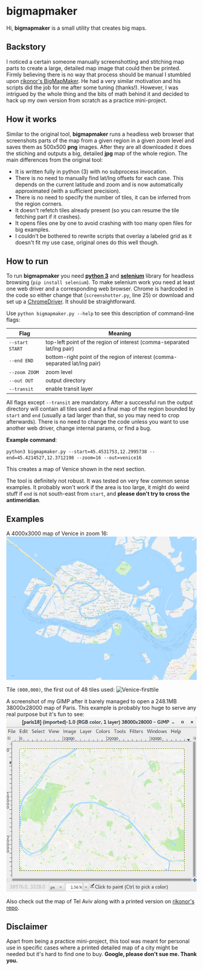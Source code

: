 # bigmapmaker
Hi, **bigmapmaker** is a small utility that creates big maps.

## Backstory
I noticed a certain someone manually screenshotting and stitching map parts to create a large, detailed map image that could then be printed. Firmly believing there is no way that process should be manual I stumbled upon [rikonor's BigMapMaker](https://github.com/rikonor/BigMapMaker). He had a very similar motivation and his scripts did the job for me after some tuning (thanks!). However, I was intrigued by the whole thing and the bits of math behind it and decided to hack up my own version from scratch as a practice mini-project.

## How it works
Similar to the original tool, **bigmapmaker** runs a headless web browser that screenshots parts of the map from a given region in a given zoom level and saves them as 500x500 **png** images. After they are all downloaded it does the stiching and outputs a big, detailed **jpg** map of the whole region. The main differences from the original tool:
- It is written fully in python (3) with no subprocess invocation.
- There is no need to manually find lat/lng offsets for each case. This depends on the current latitude and zoom and is now automatically approximated (with a sufficient precision).
- There is no need to specify the number of tiles, it can be inferred from the region corners.
- It doesn't refetch tiles already present (so you can resume the tile fetching part if it crashes).
- It opens files one by one to avoid crashing with too many open files for big examples.
- I couldn't be bothered to rewrite scripts that overlay a labeled grid as it doesn't fit my use case, original ones do this well though.

## How to run
To run **bigmapmaker** you need [**python 3**](https://www.python.org/downloads/) and [**selenium**](https://selenium-python.readthedocs.io/installation.html) library for headless browsing (`pip install selenium`). To make selenium work you need at least one web driver and a corresponding web browser. Chrome is hardcoded in the code so either change that (`screenshotter.py`, line 25) or download and set up a [ChromeDriver](https://sites.google.com/a/chromium.org/chromedriver/downloads). It should be straightforward.

Use `python bigmapmaker.py --help` to see this description of command-line flags:

|Flag|Meaning|
| ------------- | ------------- |
|`--start START`|top-left point of the region of interest (comma-separated lat/lng pair)|
|`--end END`|bottom-right point of the region of interest (comma-separated lat/lng pair)|
|`--zoom ZOOM`|zoom level|
|`--out OUT`|output directory|
|`--transit`|enable transit layer|

All flags except `--transit` are mandatory. After a successful run the output directory will contain all tiles used and a final map of the region bounded by `start` and `end` (usually a tad larger than that, so you may need to crop afterwards). There is no need to change the code unless you want to use another web driver, change internal params, or find a bug.

**Example command**: 
```
python3 bigmapmaker.py --start=45.4531753,12.2995738 --end=45.4214527,12.3712198 --zoom=16 --out=venice16
```
This creates a map of Venice shown in the next section.

The tool is definitely not robust. It was tested on very few common sense examples. It probably won't work if the area is too large, it might do weird stuff if `end` is not south-east from `start`, and **please don't try to cross the antimeridian**.

## Examples

A 4000x3000 map of Venice in zoom 16:
![Venice-bigmap](examples/venice16/bigmap.jpg)

Tile `(000,000)`, the first out of 48 tiles used:
![Venice-firsttile](examples/venice16/tile_\(000,000\).png)

A screenshot of my GIMP after it barely managed to open a 248.1MB 38000x28000 map of Paris. This example is probably too huge to serve any real purpose but it's fun to see:
![Gimp-paris18](examples/gimp-paris18.png)

Also check out the map of Tel Aviv along with a printed version on [rikonor's repo](https://github.com/rikonor).

## Disclaimer

Apart from being a practice mini-project, this tool was meant for personal use in specific cases where a printed detailed map of a city might be needed but it's hard to find one to buy. **Google, please don't sue me. Thank you.**
